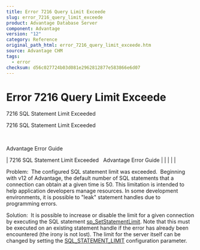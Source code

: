 ```yaml
---
title: Error 7216 Query Limit Exceede
slug: error_7216_query_limit_exceede
product: Advantage Database Server
component: Advantage
version: "12"
category: Reference
original_path_html: error_7216_query_limit_exceede.htm
source: Advantage CHM
tags:
  - error
checksum: d56c027724b03d081e2962812877e583866e6d07
---
```


# Error 7216 Query Limit Exceede

7216 SQL Statement Limit Exceeded

7216 SQL Statement Limit Exceeded

 

Advantage Error Guide

| 7216 SQL Statement Limit Exceeded     Advantage Error Guide |  |  |  |  |

Problem:  The configured SQL statement limit was exceeded.  Beginning with v12 of Advantage, the default number of SQL statements that a connection can obtain at a given time is 50. This limitation is intended to help application developers manage resources. In some development environments, it is possible to "leak" statement handles due to programming errors.

Solution:  It is possible to increase or disable the limit for a given connection by executing the SQL statement [sp\_SetStatementLimit](master_sp_setstatementlimit.md). Note that this must be executed on an existing statement handle if the error has already been encountered (the irony is not lost). The limit for the server itself can be changed by setting the [SQL\_STATEMENT\_LIMIT](master_sql_statement_limit.md) configuration parameter.
